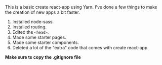 This is a basic create react-app using Yarn. I've done a few things to make the creation of new apps a bit faster.

1. Installed node-sass.
1. Installed routing.
1. Edited the `<head>`.
1. Made some starter pages.
1. Made some starter components.
1. Deleted a lot of the "extra" code that comes with create react-app.

**Make sure to copy the .gitignore file**
